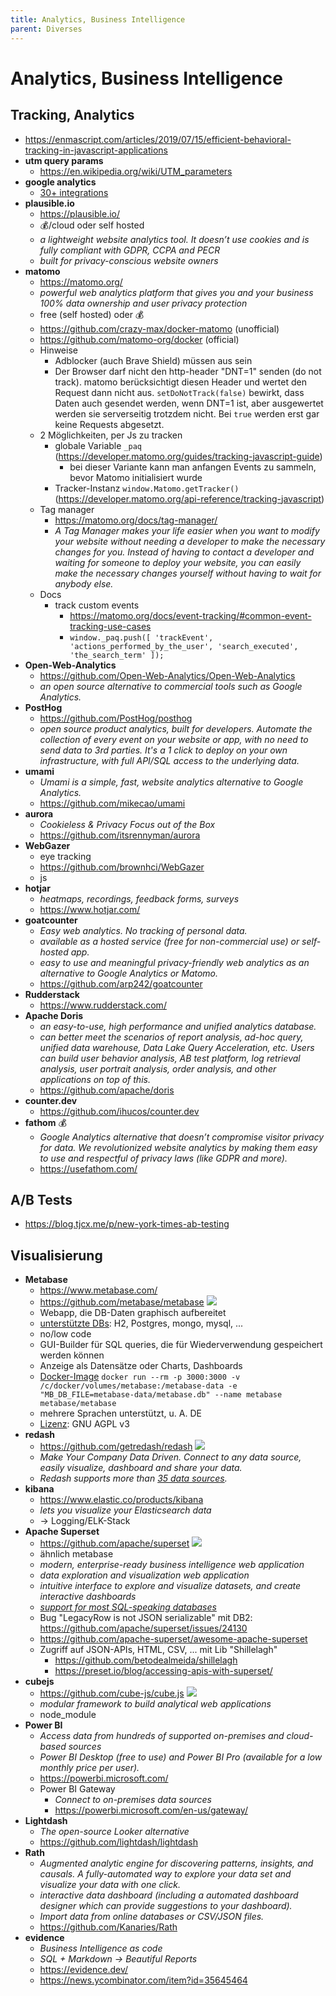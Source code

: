 ```yaml
---
title: Analytics, Business Intelligence
parent: Diverses
---
```


# Analytics, Business Intelligence

## Tracking, Analytics
- <https://enmascript.com/articles/2019/07/15/efficient-behavioral-tracking-in-javascript-applications>
- **utm query params**
  - https://en.wikipedia.org/wiki/UTM_parameters
- **google analytics**
  - [30+ integrations](https://opentelemetry.io/registry/)
- **plausible.io**
  - <https://plausible.io/>
  - 💰/cloud oder self hosted
  - *a lightweight website analytics tool. It doesn’t use cookies and is fully compliant with GDPR, CCPA and PECR*
  - *built for privacy-conscious website owners*
- **matomo**
  - <https://matomo.org/>
  - *powerful web analytics platform that gives you and your business 100% data ownership and user privacy protection*
  - free (self hosted) oder 💰
  - <https://github.com/crazy-max/docker-matomo> (unofficial)
  - <https://github.com/matomo-org/docker> (official)
  - Hinweise
    - Adblocker (auch Brave Shield) müssen aus sein
    - Der Browser darf nicht den http-header "DNT=1" senden (do not track). matomo berücksichtigt diesen Header und wertet den Request dann nicht aus. `setDoNotTrack(false)` bewirkt, dass Daten auch gesendet werden, wenn DNT=1 ist, aber ausgewertet werden sie serverseitig trotzdem nicht. Bei `true` werden erst gar keine Requests abgesetzt.
  - 2 Möglichkeiten, per Js zu tracken
    - globale Variable `_paq` (<https://developer.matomo.org/guides/tracking-javascript-guide>)
      - bei dieser Variante kann man anfangen Events zu sammeln, bevor Matomo initialisiert wurde
    - Tracker-Instanz `window.Matomo.getTracker()` (<https://developer.matomo.org/api-reference/tracking-javascript>)
  - Tag manager
    - <https://matomo.org/docs/tag-manager/>
    - *A Tag Manager makes your life easier when you want to modify your website without needing a developer to make the necessary changes for you. Instead of having to contact a developer and waiting for someone to deploy your website, you can easily make the necessary changes yourself without having to wait for anybody else.*
  - Docs
    - track custom events
      - <https://matomo.org/docs/event-tracking/#common-event-tracking-use-cases>
      - `window._paq.push([ 'trackEvent', 'actions_performed_by_the_user', 'search_executed', 'the_search_term' ]);`
- **Open-Web-Analytics**
  - <https://github.com/Open-Web-Analytics/Open-Web-Analytics>
  - *an open source alternative to commercial tools such as Google Analytics.*
- **PostHog**
  - <https://github.com/PostHog/posthog>
  - *open source product analytics, built for developers. Automate the collection of every event on your website or app, with no need to send data to 3rd parties. It's a 1 click to deploy on your own infrastructure, with full API/SQL access to the underlying data.*
- **umami**
  - *Umami is a simple, fast, website analytics alternative to Google Analytics.*
  - <https://github.com/mikecao/umami>
- **aurora**
  - *Cookieless & Privacy Focus out of the Box*
  - <https://github.com/itsrennyman/aurora>
- **WebGazer**
  - eye tracking
  - <https://github.com/brownhci/WebGazer>
  - js
- **hotjar**
  - *heatmaps, recordings, feedback forms, surveys*
  - <https://www.hotjar.com/>
- **goatcounter**
  - *Easy web analytics. No tracking of personal data.*
  - *available as a hosted service (free for non-commercial use) or self-hosted app.*
  - *easy to use and meaningful privacy-friendly web analytics as an alternative to Google Analytics or Matomo.*
  - <https://github.com/arp242/goatcounter>
- **Rudderstack**
  - <https://www.rudderstack.com/> 
- **Apache Doris**
  - *an easy-to-use, high performance and unified analytics database.*
  - *can better meet the scenarios of report analysis, ad-hoc query, unified data warehouse, Data Lake Query Acceleration, etc. Users can build user behavior analysis, AB test platform, log retrieval analysis, user portrait analysis, order analysis, and other applications on top of this.*
  - <https://github.com/apache/doris> 
- **counter.dev**
  - <https://github.com/ihucos/counter.dev>
- **fathom** 💰
  - *Google Analytics alternative that doesn’t compromise visitor privacy for data. We revolutionized website analytics by making them easy to use and respectful of privacy laws (like GDPR and more).* 
  - <https://usefathom.com/> 


## A/B Tests
- <https://blog.tjcx.me/p/new-york-times-ab-testing>


## Visualisierung
- **Metabase**
  - <https://www.metabase.com/>
  - <https://github.com/metabase/metabase> <img loading="lazy" src="https://img.shields.io/github/stars/metabase/metabase?style=flat-square"/>
  - Webapp, die DB-Daten graphisch aufbereitet
  - [unterstützte DBs](https://github.com/metabase/metabase/blob/master/docs/faq/setup/which-databases-does-metabase-support.md): H2, Postgres, mongo, mysql, ...
  - no/low code
  - GUI-Builder für SQL queries, die für Wiederverwendung gespeichert werden können
  - Anzeige als Datensätze oder Charts, Dashboards
  - [Docker-Image](https://www.metabase.com/docs/latest/operations-guide/running-metabase-on-docker.html) `docker run --rm -p 3000:3000 -v /c/docker/volumes/metabase:/metabase-data -e "MB_DB_FILE=metabase-data/metabase.db" --name metabase metabase/metabase`
  - mehrere Sprachen unterstützt, u. A. DE
  - [Lizenz](https://www.metabase.com/license/): GNU AGPL v3
- **redash**
  - <https://github.com/getredash/redash> <img loading="lazy" src="https://img.shields.io/github/stars/getredash/redash?style=flat-square"/>
  - *Make Your Company Data Driven. Connect to any data source, easily visualize, dashboard and share your data.*
  - *Redash supports more than [35 data sources](https://redash.io/help/data-sources/supported-data-sources).*
- **kibana**
  - <https://www.elastic.co/products/kibana>
  - *lets you visualize your Elasticsearch data*
  - → Logging/ELK-Stack
- **Apache Superset**
  - <https://github.com/apache/superset> <img loading="lazy" src="https://img.shields.io/github/stars/apache/superset?style=flat-square"/>
  - ähnlich metabase
  - *modern, enterprise-ready business intelligence web application*
  - *data exploration and visualization web application*
  - *intuitive interface to explore and visualize datasets, and create interactive dashboards*
  - [*support for most SQL-speaking databases*](https://superset.incubator.apache.org/#databases)
  - Bug "LegacyRow is not JSON serializable" mit DB2: <https://github.com/apache/superset/issues/24130>
  - <https://github.com/apache-superset/awesome-apache-superset>
  - Zugriff auf JSON-APIs, HTML, CSV, ... mit Lib "Shillelagh"
    - <https://github.com/betodealmeida/shillelagh>
    - <https://preset.io/blog/accessing-apis-with-superset/> 
- **cubejs**
  - <https://github.com/cube-js/cube.js> <img loading="lazy" src="https://img.shields.io/github/stars/cube-js/cube.js?style=flat-square"/>
  - *modular framework to build analytical web applications*
  - node_module
- **Power BI**
  - *Access data from hundreds of supported on-premises and cloud-based sources*
  - *Power BI Desktop (free to use) and Power BI Pro (available for a low monthly price per user).*
  - <https://powerbi.microsoft.com/>
  - Power BI Gateway
    - *Connect to on-premises data sources* 
    - <https://powerbi.microsoft.com/en-us/gateway/>
- **Lightdash**
  - *The open-source Looker alternative* 
  - <https://github.com/lightdash/lightdash> 
- **Rath**
  - *Augmented analytic engine for discovering patterns, insights, and causals. A fully-automated way to explore your data set and visualize your data with one click.*
  - *interactive data dashboard (including a automated dashboard designer which can provide suggestions to your dashboard).*
  - *Import data from online databases or CSV/JSON files.*
  - <https://github.com/Kanaries/Rath>
- **evidence**
  - *Business Intelligence as code*
  - *SQL + Markdown → Beautiful Reports*
  - <https://evidence.dev/>
  - <https://news.ycombinator.com/item?id=35645464>


